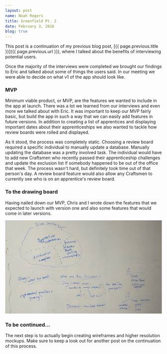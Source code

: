 ```yaml
---
layout: post
name: Noah Rogers
title: Greenfield Pt. 2
date: February 3, 2016
blog: true
---
```


This post is a continuation of my previous blog post, [{{ page.previous.title }}]({{ page.previous.url }}), where I talked about the benefits of interviewing potential users.

Once the majority of the interviews were completed we brought our findings to Eric and talked about some of things the users said. In our meeting we were able to decide on what v1 of the app should look like.

### MVP
Minimum viable product, or MVP, are the features we wanted to include in the app at launch. There was a lot we learned from our interviews and even more we talked about with Eric. It was important to keep our MVP fairly basic, but build the app in such a way that we can easily add features in future versions. In addition to creating a list of apprentices and displaying important dates about their apprenticeships we also wanted to tackle how review boards were rolled and displayed.

As it stood, the process was completely static. Choosing a review board required a specific individual to manually update a database. Manually updating the database was a pretty involved task. The individual would have to add new Craftsmen who recently passed their apprenticeship challenges and update the exclusion list if somebody happened to be out of the office that week. The process wasn't hard, but definitely took time out of that person's day. A review board feature would also allow any Craftsmen to currently see who is on an apprentice's review board.

### To the drawing board
Having nailed down our MVP, Chris and I wrote down the features that we expected to launch with version one and also some features that would come in later versions.

<img src="/assets/images/blog/project/flow.jpg">

### To be continued...
The next step is to actually begin creating wireframes and higher resolution mockups. Make sure to keep a look out for another post on the continuation of this process.
